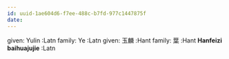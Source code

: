 ```yaml
---
id: uuid-1ae604d6-f7ee-488c-b7fd-977c1447875f
date: 
---
```


given: Yulin  :Latn
family: Ye :Latn
given: 玉麟 :Hant
family: 葉 :Hant
**Hanfeizi baihuajujie** :Latn
